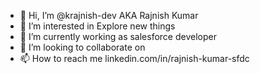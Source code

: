 - 👋 Hi, I’m @krajnish-dev AKA Rajnish Kumar
- 👀 I’m interested in Explore new things
- 🌱 I’m currently working as salesforce developer
- 💞️ I’m looking to collaborate on  
- 📫 How to reach me linkedin.com/in/rajnish-kumar-sfdc


<!---
krajnish-dev/krajnish-dev is a ✨ special ✨ repository because its `README.md` (this file) appears on your GitHub profile.
You can click the Preview link to take a look at your changes.
--->
